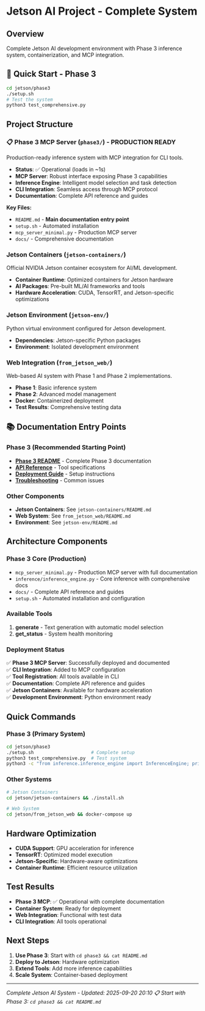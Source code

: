 # Jetson AI Project - Complete System

## Overview
Complete Jetson AI development environment with Phase 3 inference system, containerization, and MCP integration.

## 🚀 Quick Start - Phase 3
```bash
cd jetson/phase3
./setup.sh
# Test the system
python3 test_comprehensive.py
```

## Project Structure

### 📋 Phase 3 MCP Server (`phase3/`) - **PRODUCTION READY**
Production-ready inference system with MCP integration for CLI tools.
- **Status**: ✅ Operational (loads in ~1s)
- **MCP Server**: Robust interface exposing Phase 3 capabilities  
- **Inference Engine**: Intelligent model selection and task detection
- **CLI Integration**: Seamless access through MCP protocol
- **Documentation**: Complete API reference and guides

**Key Files:**
- `README.md` - **Main documentation entry point**
- `setup.sh` - Automated installation
- `mcp_server_minimal.py` - Production MCP server
- `docs/` - Comprehensive documentation

### Jetson Containers (`jetson-containers/`)
Official NVIDIA Jetson container ecosystem for AI/ML development.
- **Container Runtime**: Optimized containers for Jetson hardware
- **AI Packages**: Pre-built ML/AI frameworks and tools
- **Hardware Acceleration**: CUDA, TensorRT, and Jetson-specific optimizations

### Jetson Environment (`jetson-env/`)
Python virtual environment configured for Jetson development.
- **Dependencies**: Jetson-specific Python packages
- **Environment**: Isolated development environment

### Web Integration (`from_jetson_web/`)
Web-based AI system with Phase 1 and Phase 2 implementations.
- **Phase 1**: Basic inference system
- **Phase 2**: Advanced model management
- **Docker**: Containerized deployment
- **Test Results**: Comprehensive testing data

## 📚 Documentation Entry Points

### Phase 3 (Recommended Starting Point)
- **[Phase 3 README](phase3/README.md)** - Complete Phase 3 documentation
- **[API Reference](phase3/docs/API.md)** - Tool specifications
- **[Deployment Guide](phase3/docs/DEPLOYMENT.md)** - Setup instructions
- **[Troubleshooting](phase3/docs/TROUBLESHOOTING.md)** - Common issues

### Other Components
- **Jetson Containers**: See `jetson-containers/README.md`
- **Web System**: See `from_jetson_web/README.md`
- **Environment**: See `jetson-env/README.md`

## Architecture Components

### Phase 3 Core (Production)
- `mcp_server_minimal.py` - Production MCP server with full documentation
- `inference/inference_engine.py` - Core inference with comprehensive docs
- `docs/` - Complete API reference and guides
- `setup.sh` - Automated installation and configuration

### Available Tools
1. **generate** - Text generation with automatic model selection
2. **get_status** - System health monitoring

### Deployment Status
✅ **Phase 3 MCP Server**: Successfully deployed and documented  
✅ **CLI Integration**: Added to MCP configuration  
✅ **Tool Registration**: All tools available in CLI  
✅ **Documentation**: Complete API reference and guides  
✅ **Jetson Containers**: Available for hardware acceleration  
✅ **Development Environment**: Python environment ready  

## Quick Commands

### Phase 3 (Primary System)
```bash
cd jetson/phase3
./setup.sh                     # Complete setup
python3 test_comprehensive.py  # Test system
python3 -c "from inference.inference_engine import InferenceEngine; print(InferenceEngine().get_system_status())"  # Test generation
```

### Other Systems
```bash
# Jetson Containers
cd jetson/jetson-containers && ./install.sh

# Web System  
cd jetson/from_jetson_web && docker-compose up
```

## Hardware Optimization
- **CUDA Support**: GPU acceleration for inference
- **TensorRT**: Optimized model execution
- **Jetson-Specific**: Hardware-aware optimizations
- **Container Runtime**: Efficient resource utilization

## Test Results
- **Phase 3 MCP**: ✅ Operational with complete documentation
- **Container System**: Ready for deployment
- **Web Integration**: Functional with test data
- **CLI Integration**: All tools operational

## Next Steps
1. **Use Phase 3**: Start with `cd phase3 && cat README.md`
2. **Deploy to Jetson**: Hardware optimization
3. **Extend Tools**: Add more inference capabilities
4. **Scale System**: Container-based deployment

---
*Complete Jetson AI System - Updated: 2025-09-20 20:10*
*📋 Start with Phase 3: `cd phase3 && cat README.md`*
